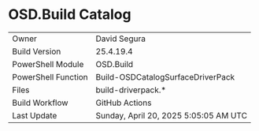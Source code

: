 ﻿# OSD.Build Catalog

| | |
|-|-|
| Owner | David Segura |
| Build Version | 25.4.19.4 |
| PowerShell Module | OSD.Build |
| PowerShell Function | Build-OSDCatalogSurfaceDriverPack |
| Files | build-driverpack.* |
| Build Workflow | GitHub Actions |
| Last Update | Sunday, April 20, 2025 5:05:05 AM UTC |

